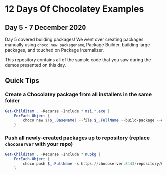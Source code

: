 # 12 Days Of Chocolatey Examples

## Day 5 - 7 December 2020

Day 5 covered building packages! We went over creating packages manually using `choco new packagename`, Package Builder, building large packages, and touched on Package Internalizer.

This repository contains all of the sample code that you saw during the demos presented on this day.

## Quick Tips

### Create a Chocolatey package from all installers in the same folder

```powershell
Get-ChildItem . -Recurse -Include *.msi,*.exe |
    ForEach-Object {
        choco new $($_.BaseName) --file $_.FullName --build-package --output-directory C:\packages
    }
```

### Push all newly-created packages up to repository (replace `chocoserver` with your repo)

```powershell
Get-ChildItem . -Recurse -Include *.nupkg |
    ForEach-Object {
        choco push $_.FullName -s https://chocoserver:8443/repository/ChocolateyInternal/
    }
```
